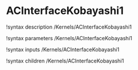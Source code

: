 <!-- MOOSE Documentation Stub: Remove this when content is added. -->

# ACInterfaceKobayashi1
!syntax description /Kernels/ACInterfaceKobayashi1

!syntax parameters /Kernels/ACInterfaceKobayashi1

!syntax inputs /Kernels/ACInterfaceKobayashi1

!syntax children /Kernels/ACInterfaceKobayashi1
